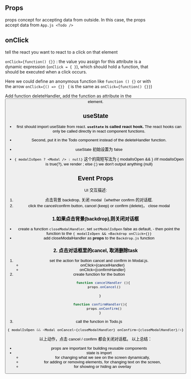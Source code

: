 
##  Props

props concept for accepting data from outside. In this case, the props accept data from `App.js <Todo />`

## onClick
tell the react you want to react to a click on that element

`onClick={function() {}}` :  the value you assign for this attribute is a dynamic expression (`onClick = { }`), which should hold a function, that should be executed when a click occurs.

Here we could define an anonymous function like `function () {}` or with the arrow `onClick={() => {}} ` ( is the same as `onClick={function() {}}`)


Add function deleteHandler, add the function as attribute in the <button> element.

## useState

- first should import useState from react. **`useState` is called react hook.** The react hooks can only be called directly in react component functions.
- Second, put it in the Todo component instead of the deleteHandler function.
- useState 初始设置为 false

- `{ modalIsOpen ? <Modal /> : null}` 这个的简短写法为  { modalIsOpen && <Modal />}
//if modalIsOpen is true(?), we render <Modal />; else (:) we don't output anything (null)


## Event Props
UI 交互描述: 
1. 点击背景 backdrop, 关闭 modal（whether confirm 的对话框.
2. click the cancel/confirm button, cancel (keep) or confirm (delete)， close modal

### 1.如果点击背景(backdrop),则关闭对话框
- create a function `closeModalHandler`, set 
`setModalIsOpen` false as default, - then point the function to the `{ modalIsOpen && <Backdrop onClick={}}`
- add closeModalHandler as **props** to the `Backdrop.js` function

### 2. 点击对话框里的cancel, 取消删除task
1. set the action for button cancel and confirm in  Modal.js. 
   - onClick={cancelHandler}
   - onClick={confirmHandler}
2. create function for the button
   ```js
       function cancelHandler (){
        props.onCancel()

    }

    function confirmHandler(){
        props.onConfirm()
    }
    ```
3. call the function in Todo.js 
```js
{ modalIsOpen && <Modal onCancel={closeModalHandler} onConfirm={closeModalHandler}/>}
```

以上动作，点击 cancel / confirm 都会关闭对话框。
以上总结：
- props are important for building reusable components
- state is import 
  - for changing what we see on the screen dynamically,
  - for adding or removing elements, for changing text on the screen, 
  - for showing or hiding an overlay
